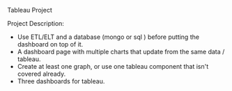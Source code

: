 Tableau Project

Project Description:
- Use ETL/ELT and a database (mongo or sql ) before putting the dashboard on top of it. 
- A dashboard page with multiple charts that update from the same data / tableau.
- Create at least one graph, or use one tableau component that isn't covered already.
- Three dashboards for tableau.
